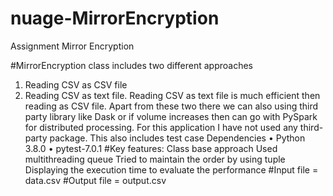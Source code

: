# nuage-MirrorEncryption
Assignment Mirror Encryption

#MirrorEncryption class includes two different approaches 
1.	Reading CSV as CSV file 
2.	Reading CSV as text file.
Reading CSV as text file is much efficient then reading as CSV file.
Apart from these two there we can also using third party library like Dask or if volume increases then can go with PySpark for distributed processing. 
For this application I have not used any third-party package.
This also includes test case 
Dependencies
•	Python 3.8.0
•	pytest-7.0.1
#Key features:
Class base approach
Used multithreading queue
Tried to maintain the order by using tuple
Displaying the execution time to evaluate the performance
#Input file = data.csv
#Output file  = output.csv


